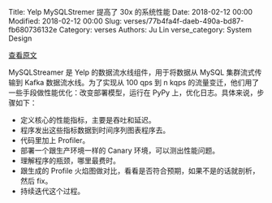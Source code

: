 Title: Yelp MySQLStremer 提高了 30x 的系统性能
Date: 2018-02-12 00:00
Modified: 2018-02-12 00:00
Slug: verses/77b4fa4f-daeb-490a-bd87-fb680736132e
Category: verses
Authors: Ju Lin
verse_category: System Design

[查看原文](https://engineeringblog.yelp.com/2018/02/making-30x-performance-improvements-on-yelps-mysqlstreamer.html)

MySQLStreamer 是 Yelp 的数据流水线组件，用于将数据从 MySQL 集群流式传输到 Kafka 数据流水线。为了实现从 100 qps 到 n kqps  的流量变迁，他们用了一些手段做性能优化：改变部署模型，运行在 PyPy 上，优化日志。具体来说，步骤如下：

* 定义核心的性能指标，主要是吞吐和延迟。
* 程序发出这些指标数据到时间序列图表程序去。
* 代码里加上 Profiler。
* 部署一个跟生产环境一样的 Canary 环境，可以测出性能问题。
* 理解程序的瓶颈，哪里最费时。
* 跟生成的 Profile 火焰图做对比，看看是否符合预期，如果不是的话就剖析，然后 fix。
* 持续迭代这个过程。